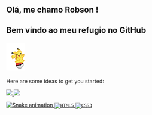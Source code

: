 ## Olá, me chamo Robson ! 

<h2>Bem vindo ao meu refugio no GitHub</h2>
<h3><img width="50px" src="https://github.com/Atr3yus/Atr3yus/blob/main/WiCJ.gif" alt="pikachu" style="vertical-align:;"></h3>

Here are some ideas to get you started:
<!--
- 🔭 I’m currently working on ...
- 🌱 I’m currently learning ...
- 👯 I’m looking to collaborate on ...
- 🤔 I’m looking for help with ...
- 💬 Ask me about ...
- 📫 How to reach me: ...
- 😄 Pronouns: ...
- ⚡ Fun fact: ... 
-->

<div>
<a href="https://github.com/Atr3yus">
<img height="180em" src="https://github-readme-stats.vercel.app/api/top-langs/?username=Atr3yus&layout=compact&langs_count=7&theme=dracula"/>
<img height="180em" src="https://github-readme-stats.vercel.app/api?username=Atr3yus&show_icons=true&theme=dracula&include_all_commits=true&count_private=true"/>
</div>



![Snake animation](https://https://github.com/Atr3yus/blob/output/github-contribution-grid-snake.svg)
<code><img width="40px" src="https://cdn.jsdelivr.net/gh/devicons/devicon/icons/html5/html5-original-wordmark.svg" title = "HTML5"/></code>
<code><img width="40px" src="https://cdn.jsdelivr.net/gh/devicons/devicon/icons/css3/css3-original-wordmark.svg" title = "CSS3"/></code>
